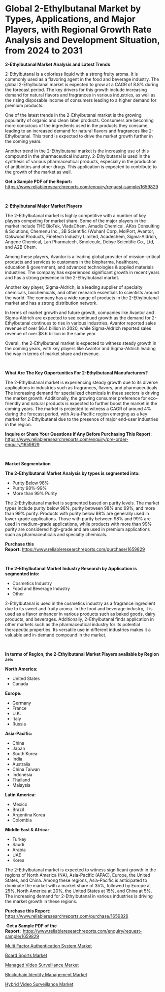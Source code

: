 <p><h1>Global 2-Ethylbutanal Market by Types, Applications, and Major Players, with Regional Growth Rate Analysis and Development Situation, from 2024 to 2031</h1></p><p><strong>2-Ethylbutanal Market Analysis and Latest Trends</strong></p>
<p><p>2-Ethylbutanal is a colorless liquid with a strong fruity aroma. It is commonly used as a flavoring agent in the food and beverage industry. The global 2-Ethylbutanal market is expected to grow at a CAGR of 8.8% during the forecast period. The key drivers for this growth include increasing demand for natural flavors and fragrances in various industries, as well as the rising disposable income of consumers leading to a higher demand for premium products.</p><p>One of the latest trends in the 2-Ethylbutanal market is the growing popularity of organic and clean label products. Consumers are becoming more conscious of the ingredients used in the products they consume, leading to an increased demand for natural flavors and fragrances like 2-Ethylbutanal. This trend is expected to drive the market growth further in the coming years.</p><p>Another trend in the 2-Ethylbutanal market is the increasing use of this compound in the pharmaceutical industry. 2-Ethylbutanal is used in the synthesis of various pharmaceutical products, especially in the production of antibiotics and other drugs. This application is expected to contribute to the growth of the market as well.</p></p>
<p><strong>Get a Sample PDF of the Report:&nbsp;</strong> <a href="https://www.reliableresearchreports.com/enquiry/request-sample/1659829">https://www.reliableresearchreports.com/enquiry/request-sample/1659829</a></p>
<p>&nbsp;</p>
<p><strong>2-Ethylbutanal Major Market Players</strong></p>
<p><p>The 2-Ethylbutanal market is highly competitive with a number of key players competing for market share. Some of the major players in the market include THE BioTek, VladaChem, Amadis Chemical, AKos Consulting & Solutions, Chemenu Inc., 3B Scientific (Wuhan) Corp, MolPort, Avantor, Oakwood Products, Finetech Industry Limited, Acadechem, Sigma-Aldrich, Angene Chemical, Lan Pharmatech, Smolecule, Debye Scientific Co., Ltd, and A2B Chem.</p><p>Among these players, Avantor is a leading global provider of mission-critical products and services to customers in the biopharma, healthcare, education & government, and advanced technologies & applied materials industries. The company has experienced significant growth in recent years and has a strong presence in the 2-Ethylbutanal market.</p><p>Another key player, Sigma-Aldrich, is a leading supplier of specialty chemicals, biochemicals, and other research essentials to scientists around the world. The company has a wide range of products in the 2-Ethylbutanal market and has a strong distribution network.</p><p>In terms of market growth and future growth, companies like Avantor and Sigma-Aldrich are expected to see continued growth as the demand for 2-Ethylbutanal continues to rise in various industries. Avantor reported sales revenue of over $6.4 billion in 2020, while Sigma-Aldrich reported sales revenue of over $8.6 billion in the same year.</p><p>Overall, the 2-Ethylbutanal market is expected to witness steady growth in the coming years, with key players like Avantor and Sigma-Aldrich leading the way in terms of market share and revenue.</p></p>
<p>&nbsp;</p>
<p><strong>What Are The Key Opportunities For 2-Ethylbutanal Manufacturers?</strong></p>
<p><p>The 2-Ethylbutanal market is experiencing steady growth due to its diverse applications in industries such as fragrances, flavors, and pharmaceuticals. The increasing demand for specialized chemicals in these sectors is driving the market growth. Additionally, the growing consumer preference for eco-friendly and natural products is expected to further boost the market in the coming years. The market is projected to witness a CAGR of around 4% during the forecast period, with Asia-Pacific region emerging as a key market for 2-Ethylbutanal due to the presence of major end-user industries in the region.</p></p>
<p><strong>Inquire or Share Your Questions If Any Before Purchasing This Report:</strong> <a href="https://www.reliableresearchreports.com/enquiry/pre-order-enquiry/1659829">https://www.reliableresearchreports.com/enquiry/pre-order-enquiry/1659829</a></p>
<p>&nbsp;</p>
<p><strong>Market Segmentation</strong></p>
<p><strong>The 2-Ethylbutanal Market Analysis by types is segmented into:</strong></p>
<p><ul><li>Purity Below 98%</li><li>Purity 98%-99%</li><li>More than 99% Purity</li></ul></p>
<p><p>The 2-Ethylbutanal market is segmented based on purity levels. The market types include purity below 98%, purity between 98% and 99%, and more than 99% purity. Products with purity below 98% are generally used in lower-grade applications. Those with purity between 98% and 99% are used in medium-grade applications, while products with more than 99% purity are considered high-grade and are used in premium applications such as pharmaceuticals and specialty chemicals.</p></p>
<p><strong>Purchase this Report:&nbsp;</strong><a href="https://www.reliableresearchreports.com/purchase/1659829">https://www.reliableresearchreports.com/purchase/1659829</a></p>
<p>&nbsp;</p>
<p><strong>The 2-Ethylbutanal Market Industry Research by Application is segmented into:</strong></p>
<p><ul><li>Cosmetics Industry</li><li>Food and Beverage Industry</li><li>Other</li></ul></p>
<p><p>2-Ethylbutanal is used in the cosmetics industry as a fragrance ingredient due to its sweet and fruity aroma. In the food and beverage industry, it is used as a flavor enhancer in various products such as baked goods, dairy products, and beverages. Additionally, 2-Ethylbutanal finds application in other markets such as the pharmaceutical industry for its potential therapeutic properties. Its versatile use in different industries makes it a valuable and in-demand compound in the market.</p></p>
<p>&nbsp;</p>
<p><strong>In terms of Region, the 2-Ethylbutanal Market Players available by Region are:</strong></p>
<p>
    <p> <strong> North America: </strong>
        <ul>
            <li>United States</li>
            <li>Canada</li>
        </ul>
        </p> 
    <p> <strong> Europe: </strong>
        <ul>
            <li>Germany</li>
            <li>France</li>
            <li>U.K.</li>
            <li>Italy</li>
            <li>Russia</li>
        </ul>
        </p> 
    <p> <strong> Asia-Pacific: </strong>
        <ul>
            <li>China</li>
            <li>Japan</li>
            <li>South Korea</li>
            <li>India</li>
            <li>Australia</li>
            <li>China Taiwan</li>
            <li>Indonesia</li>
            <li>Thailand</li>
            <li>Malaysia</li>
        </ul>
        </p> 
    <p> <strong> Latin America: </strong>
        <ul>
            <li>Mexico</li>
            <li>Brazil</li>
            <li>Argentina Korea</li>
            <li>Colombia</li>
        </ul>
        </p> 
    <p> <strong> Middle East & Africa: </strong>
        <ul>
            <li>Turkey</li>
            <li>Saudi</li>
            <li>Arabia</li>
            <li>UAE</li>
            <li>Korea</li>
        </ul>
    </p>
    </p>
<p><p>The 2-Ethylbutanal market is expected to witness significant growth in the regions of North America (NA), Asia-Pacific (APAC), Europe, the United States, and China. Among these regions, Asia-Pacific is anticipated to dominate the market with a market share of 35%, followed by Europe at 25%, North America at 20%, the United States at 15%, and China at 5%. The increasing demand for 2-Ethylbutanal in various industries is driving the market growth in these regions.</p></p>
<p><strong>Purchase this Report: </strong><a href="https://www.reliableresearchreports.com/purchase/1659829">https://www.reliableresearchreports.com/purchase/1659829</a></p>
<p>&nbsp;<strong>Get a Sample PDF of the Report:&nbsp;&nbsp;</strong><a href="https://www.reliableresearchreports.com/enquiry/request-sample/1659829">https://www.reliableresearchreports.com/enquiry/request-sample/1659829</a></p>
<p><strong></strong></p>
<p><p><a href="https://medium.com/@nicolabailey67/multi-factor-authentication-system-market-size-market-outlook-and-market-forecast-2024-to-2031-a957d3ad2799">Multi Factor Authentication System Market</a></p><p><a href="https://medium.com/@nicolabailey67/board-sports-market-report-reveals-the-latest-trends-and-growth-opportunities-of-this-market-157dcde36a5f">Board Sports Market</a></p><p><a href="https://medium.com/@nicolabailey67/managed-video-surveillance-market-insight-market-trends-growth-forecasted-from-2024-to-2031-14ed691e2c23">Managed Video Surveillance Market</a></p><p><a href="https://medium.com/@nicolabailey67/blockchain-identity-management-market-insight-market-trends-growth-forecasted-from-2024-to-2031-c876bff2499b">Blockchain Identity Management Market</a></p><p><a href="https://medium.com/@nicolabailey67/hybrid-video-surveillance-market-analysis-its-cagr-market-segmentation-and-global-industry-703c92559e9e">Hybrid Video Surveillance Market</a></p></p>